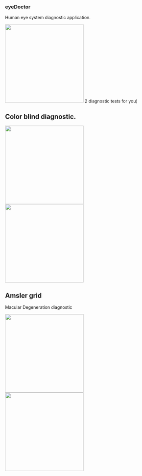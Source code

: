 ### eyeDoctor

Human eye system diagnostic application.

<img src="https://pp.userapi.com/c836236/v836236952/4f3c1/kblFmq0KZQ4.jpg" width="256">
2 diagnostic tests for you)


## Color blind diagnostic.
<img src="https://pp.userapi.com/c836236/v836236952/4f3ad/WhevvI8ykT8.jpg" width="256"><img src="https://pp.userapi.com/c836236/v836236952/4f38f/82JFBrUkz_E.jpg" width="256">

## Amsler grid
Macular Degeneration diagnostic

<img src="https://pp.userapi.com/c836236/v836236952/4f3a3/x6eLp-cSuuE.jpg" width="256"><img src="https://pp.userapi.com/c836236/v836236952/4f399/RlaJEmsMIpA.jpg" width="256">
